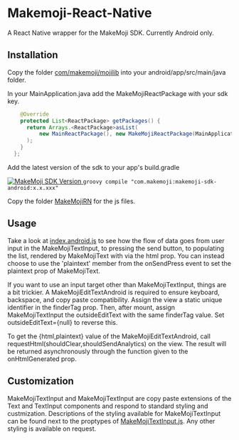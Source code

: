 # Makemoji-React-Native

A React Native wrapper for the MakeMoji SDK. Currently Android only.

## Installation
Copy the folder [com/makemoji/mojilib](android/app/src/main/java/com/makemoji/mojilib) into your android/app/src/main/java folder.

In your MainApplication.java add the MakeMojiReactPackage with your sdk key.
```java
    @Override
    protected List<ReactPackage> getPackages() {
      return Arrays.<ReactPackage>asList(
          new MainReactPackage(), new MakeMojiReactPackage(MainApplication.this,"YourKey")
      );
    }
  };
```

Add the latest version of the sdk to your app's build.gradle 

[ ![MakeMoji SDK Version](https://api.bintray.com/packages/mm/maven/com.makemoji%3Amakemoji-sdk-android/images/download.svg) ](https://bintray.com/mm/maven/com.makemoji%3Amakemoji-sdk-android/_latestVersion)
```groovy compile "com.makemoji:makemoji-sdk-android:x.x.xxx" ```

Copy the folder [MakeMojiRN](MakeMojiRN) for the js files.

## Usage
Take a look at [index.android.js](index.android.js) to see how the flow of data goes from user input in the MakeMojiTextInput,
to pressing the send button, to populating the list, rendered by MakeMojiText with via the html prop. You can instead choose to use the
'plaintext' member from the onSendPress event to set the plaintext prop of MakeMojiText.

If you want to use an input target other than MakeMojiTextInput, things are a bit trickier. A MakeMojiEditTextAndroid is required
to ensure keyboard, backspace, and copy paste compatibility. Assign the view a static unique identifier in the finderTag prop.
Then, after mount, assign MakeMojiTextInput the outsideEditText with the same finderTag value. Set outsideEditText={null} to reverse
this.

To get the {html,plaintext} value of the MakeMojiEditTextAndroid, call requestHtml(shouldClear,shouldSendAnalytics) on the view. 
The result will be returned asynchronously through the function given to the onHtmlGenerated prop.

## Customization
MakeMojiTextInput and MakeMojiTextInput are copy paste extensions of the Text and TextInput components and respond to standard styling
and custmization. Descriptions of the styling available for MakeMojiTextInput can be found next to the proptypes of
[MakeMojiTextInput.js](MakeMojiRN/MakeMojiTextInput.js). Any other styling is available on request.
